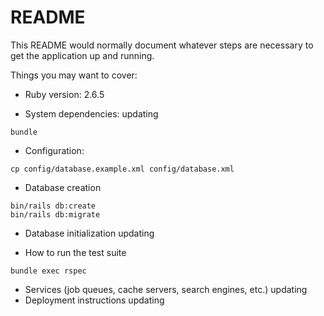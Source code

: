 # README

This README would normally document whatever steps are necessary to get the
application up and running.

Things you may want to cover:

* Ruby version: 2.6.5

* System dependencies: updating
```
bundle
```

* Configuration:
```
cp config/database.example.xml config/database.xml
```

* Database creation
```
bin/rails db:create
bin/rails db:migrate
```

* Database initialization
updating

* How to run the test suite
```
bundle exec rspec
```

* Services (job queues, cache servers, search engines, etc.)
updating
* Deployment instructions
updating

